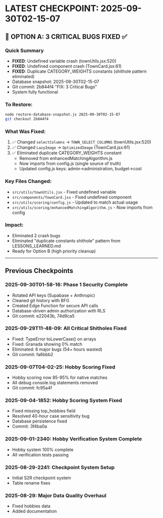 # LATEST CHECKPOINT: 2025-09-30T02-15-07

## 🐛 OPTION A: 3 CRITICAL BUGS FIXED ✅

### Quick Summary
- **FIXED**: Undefined variable crash (townUtils.jsx:520)
- **FIXED**: Undefined component crash (TownCard.jsx:61)
- **FIXED**: Duplicate CATEGORY_WEIGHTS constants (shithole pattern eliminated)
- Database snapshot: 2025-09-30T02-15-07
- Git commit: 2b844f4 "FIX: 3 Critical Bugs"
- System fully functional

### To Restore:
```bash
node restore-database-snapshot.js 2025-09-30T02-15-07
git checkout 2b844f4
```

### What Was Fixed:
1. ✅ Changed `selectColumns` → `TOWN_SELECT_COLUMNS` (townUtils.jsx:520)
2. ✅ Changed `LazyImage` → `OptimizedImage` (TownCard.jsx:61)
3. ✅ Eliminated duplicate CATEGORY_WEIGHTS constant
   - Removed from enhancedMatchingAlgorithm.js
   - Now imports from config.js (single source of truth)
   - Updated config.js keys: admin→administration, budget→cost

### Key Files Changed:
- `src/utils/townUtils.jsx` - Fixed undefined variable
- `src/components/TownCard.jsx` - Fixed undefined component
- `src/utils/scoring/config.js` - Updated to match actual usage
- `src/utils/scoring/enhancedMatchingAlgorithm.js` - Now imports from config

### Impact:
- Eliminated 2 crash bugs
- Eliminated "duplicate constants shithole" pattern from LESSONS_LEARNED.md
- Ready for Option B (high priority cleanup)

---

## Previous Checkpoints

### 2025-09-30T01-58-16: Phase 1 Security Complete
- Rotated API keys (Supabase + Anthropic)
- Cleaned git history with BFG
- Created Edge Function for secure API calls
- Database-driven admin authorization with RLS
- Git commit: e22043b, 74d9ca5

### 2025-09-29T11-48-09: All Critical Shitholes Fixed
- Fixed: TypeError toLowerCase() on arrays
- Fixed: Granada showing 0% match
- Eliminated: 6 major bugs (54+ hours wasted)
- Git commit: fa6bbb2

### 2025-09-07T04-02-25: Hobby Scoring Fixed
- Hobby scoring now 85-95% for native matches
- All debug console.log statements removed
- Git commit: fc95a4f

### 2025-09-04-1852: Hobby Scoring System Fixed
- Fixed missing top_hobbies field
- Resolved 40-hour case sensitivity bug
- Database persistence fixed
- Commit: 3f4ba0a

### 2025-09-01-2340: Hobby Verification System Complete
- Hobby system 100% complete
- All verification tests passing

### 2025-08-29-2241: Checkpoint System Setup
- Initial S2R checkpoint system
- Table rename fixes

### 2025-08-29: Major Data Quality Overhaul
- Fixed hobbies data
- Added documentation